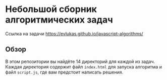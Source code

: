 # Небольшой сборник алгоритмических задач
Ссылка на задачи https://evlukas.github.io/javascript-algorithms/

## Обзор
В этом репозитории вы найдёте 14 директорий для каждой из задач. Каждая директория содержит файл `index.html` для запуска алгоритма и файл `script.js`, где вам предстоит написать решения.
